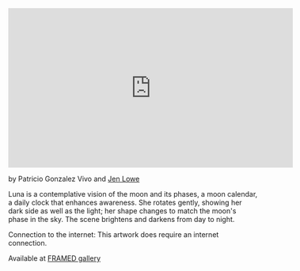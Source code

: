 <div class="video-container">
<iframe src="http://player.vimeo.com/video/278742301?title=0&amp;byline=0&amp;portrait=0" width="575" height="323" frameborder="0" webkitAllowFullScreen mozallowfullscreen allowFullScreen></iframe>
</div>

by Patricio Gonzalez Vivo and [Jen Lowe](http://jenlowe.net/)

Luna is a contemplative vision of the moon and its phases, a moon calendar, a daily clock that enhances awareness. She rotates gently, showing her dark side as well as the light; her shape changes to match the moon's phase in the sky. The scene brightens and darkens from day to night. 

Connection to the internet: 
This artwork does require an internet connection. 

Available at [FRAMED gallery](https://frm.fm/a/patricio_gonzalez_vivo/luna)



